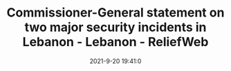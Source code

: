---
"title": "Commissioner-General statement on two major security incidents in Lebanon - Lebanon - ReliefWeb"
"date": "2021-9-20 19:41:0"
"feed_name": "GOOGLENEWSCONSTRUCTION"
"feed_website": "https://news.google.com/search?q=construction%2Bincident&hl=en-US&gl=US&ceid=US:en"
"feed_rss": "https://news.google.com/rss/search?q=construction%2Bincident&hl=en-US&gl=US&ceid=US:en"
"link": "https://reliefweb.int/report/lebanon/commissioner-general-statement-two-major-security-incidents-lebanon"
"file": "_posts/2021-1-1-485148ef75eda7688a5b7d73e11f9ca8d9456189.md"
"accident": "1"
"drilling": "0"
"dead": "0"
"injured": "0"
---